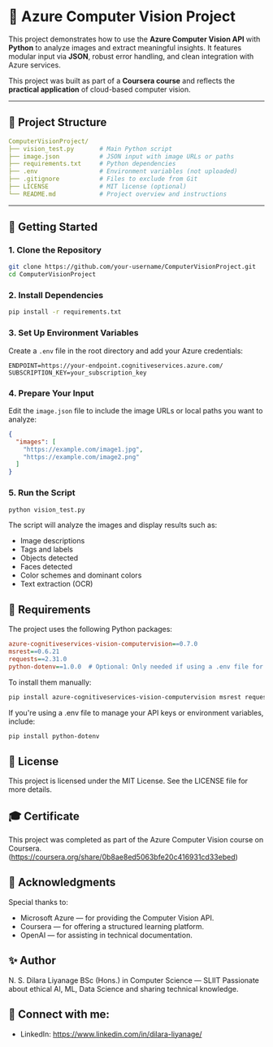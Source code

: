 # 🧠 Azure Computer Vision Project

This project demonstrates how to use the **Azure Computer Vision API** with **Python** to analyze images and extract meaningful insights. It features modular input via **JSON**, robust error handling, and clean integration with Azure services.

This project was built as part of a **Coursera course** and reflects the **practical application** of cloud-based computer vision.

---

## 📂 Project Structure

```yaml
ComputerVisionProject/
├── vision_test.py       # Main Python script
├── image.json           # JSON input with image URLs or paths
├── requirements.txt     # Python dependencies
├── .env                 # Environment variables (not uploaded)
├── .gitignore           # Files to exclude from Git
├── LICENSE              # MIT license (optional)
└── README.md            # Project overview and instructions
```

---

## 🚀 Getting Started

### **1. Clone the Repository**

```bash
git clone https://github.com/your-username/ComputerVisionProject.git
cd ComputerVisionProject
```
### **2. Install Dependencies**
```bash
pip install -r requirements.txt
```
### **3. Set Up Environment Variables**
Create a ```.env``` file in the root directory and add your Azure credentials:

```env
ENDPOINT=https://your-endpoint.cognitiveservices.azure.com/
SUBSCRIPTION_KEY=your_subscription_key
```

### **4. Prepare Your Input**
Edit the ```image.json``` file to include the image URLs or local paths you want to analyze:

```json
{
  "images": [
    "https://example.com/image1.jpg",
    "https://example.com/image2.png"
  ]
}
```
### **5. Run the Script**
```bash
python vision_test.py
```

The script will analyze the images and display results such as:

- Image descriptions
- Tags and labels
- Objects detected
- Faces detected
- Color schemes and dominant colors
- Text extraction (OCR)

## 🧪 Requirements
The project uses the following Python packages:
```ini
azure-cognitiveservices-vision-computervision==0.7.0  
msrest==0.6.21  
requests==2.31.0  
python-dotenv==1.0.0  # Optional: Only needed if using a .env file for credentials
```

To install them manually:
```bash
pip install azure-cognitiveservices-vision-computervision msrest requests
```

If you're using a .env file to manage your API keys or environment variables, include:

```bash
pip install python-dotenv
```


## 📜 License
This project is licensed under the MIT License.
See the LICENSE file for more details.

## 🎓 Certificate
This project was completed as part of the Azure Computer Vision course on Coursera.
(https://coursera.org/share/0b8ae8ed5063bfe20c416931cd33ebed)

## 🙌 Acknowledgments
Special thanks to:
- Microsoft Azure — for providing the Computer Vision API.
- Coursera — for offering a structured learning platform.
- OpenAI — for assisting in technical documentation.

## ✨ Author
N. S. Dilara Liyanage
BSc (Hons.) in Computer Science — SLIIT
Passionate about ethical AI, ML, Data Science and sharing technical knowledge.

## 🔗 Connect with me:

- LinkedIn: https://www.linkedin.com/in/dilara-liyanage/
